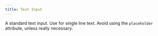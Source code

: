 ```yaml
---
title: Text Input
---
```


A standard text input. Use for single line text. Avoid using the `placeholder` attribute, unless really necessary.